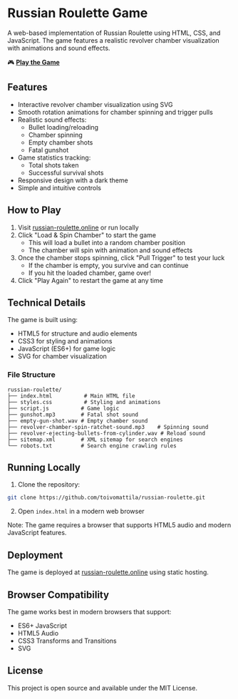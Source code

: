 # Russian Roulette Game

A web-based implementation of Russian Roulette using HTML, CSS, and JavaScript. The game features a realistic revolver chamber visualization with animations and sound effects.

🎮 **[Play the Game](https://russian-roulette.online)**

## Features

- Interactive revolver chamber visualization using SVG
- Smooth rotation animations for chamber spinning and trigger pulls
- Realistic sound effects:
  - Bullet loading/reloading
  - Chamber spinning
  - Empty chamber shots
  - Fatal gunshot
- Game statistics tracking:
  - Total shots taken
  - Successful survival shots
- Responsive design with a dark theme
- Simple and intuitive controls

## How to Play

1. Visit [russian-roulette.online](https://russian-roulette.online) or run locally
2. Click "Load & Spin Chamber" to start the game
   - This will load a bullet into a random chamber position
   - The chamber will spin with animation and sound effects
3. Once the chamber stops spinning, click "Pull Trigger" to test your luck
   - If the chamber is empty, you survive and can continue
   - If you hit the loaded chamber, game over!
4. Click "Play Again" to restart the game at any time

## Technical Details

The game is built using:
- HTML5 for structure and audio elements
- CSS3 for styling and animations
- JavaScript (ES6+) for game logic
- SVG for chamber visualization

### File Structure
```
russian-roulette/
├── index.html          # Main HTML file
├── styles.css          # Styling and animations
├── script.js          # Game logic
├── gunshot.mp3        # Fatal shot sound
├── empty-gun-shot.wav # Empty chamber sound
├── revolver-chamber-spin-ratchet-sound.mp3    # Spinning sound
├── revolver-ejecting-bullets-from-cylinder.wav # Reload sound
├── sitemap.xml        # XML sitemap for search engines
└── robots.txt         # Search engine crawling rules
```

## Running Locally

1. Clone the repository:
```bash
git clone https://github.com/toivomattila/russian-roulette.git
```

2. Open `index.html` in a modern web browser

Note: The game requires a browser that supports HTML5 audio and modern JavaScript features.

## Deployment

The game is deployed at [russian-roulette.online](https://russian-roulette.online) using static hosting.

## Browser Compatibility

The game works best in modern browsers that support:
- ES6+ JavaScript
- HTML5 Audio
- CSS3 Transforms and Transitions
- SVG

## License

This project is open source and available under the MIT License. 